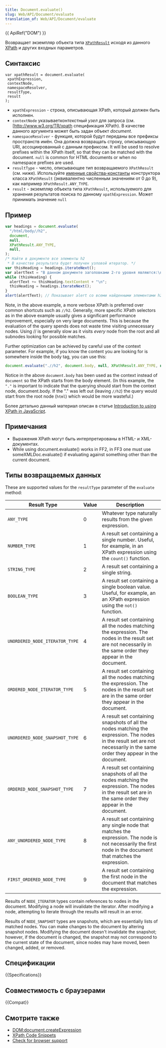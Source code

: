 ```yaml
---
title: Document.evaluate()
slug: Web/API/Document/evaluate
translation_of: Web/API/Document/evaluate
---
```


{{ ApiRef("DOM") }}

Возвращает экземпляр объекта типа [`XPathResult`](/ru/docs/XPathResult) исходя из данного [XPath](/ru/docs/XPath) и других входных параметров.

## Синтаксис

```
var xpathResult = document.evaluate(
 xpathExpression,
 contextNode,
 namespaceResolver,
 resultType,
 result
);
```

- `xpathExpression` - строка, описывающая XPath, который должен быть исполнен.
- `contextNode` указывает*контекстный узел* для запроса (см. \[<http://www.w3.org/TR/xpath> спецификация XPath). В качестве данного аргумента может быть задан объект _document_.
- `namespaceResolver` - функция, которой будут переданы все префиксы пространств имён. Она должна возвращать строку, описывающую URI, ассоциированный с данным префиксом. It will be used to resolve prefixes within the XPath itself, so that they can be matched with the document. `null` is common for HTML documents or when no namespace prefixes are used.
- `resultType` - число, описывающее тип возвращаемого `XPathResult` (см. ниже). Используйте [именные свойства-константы](#Result_types) конструктора класса `XPathResult` (эквивалентно численным значениям от 0 до 9), как например `XPathResult.ANY_TYPE`.
- `result` - экземпляр объекта типа `XPathResult`, используемого для хранения результатов поиска по данному `xpathExpression`. Может принимать значение `null`

## Пример

```js
var headings = document.evaluate(
  "/html/body//h2",
  document,
  null,
  XPathResult.ANY_TYPE,
  null,
);
/* Найти в документе все элементы h2
 * В качестве результата будет получен узловой итератор. */
var thisHeading = headings.iterateNext();
var alertText = "В данном документе заголовками 2-го уровня являются:\n";
while (thisHeading) {
  alertText += thisHeading.textContent + "\n";
  thisHeading = headings.iterateNext();
}
alert(alertText); // Показывает alert со всеми найденными элементами h2
```

Note, in the above example, a more verbose XPath is preferred over common shortcuts such as `//h2`. Generally, more specific XPath selectors as in the above example usually gives a significant performance improvement, especially on very large documents. This is because the evaluation of the query spends does not waste time visiting unnecessary nodes. Using // is generally slow as it visits _every_ node from the root and all subnodes looking for possible matches.

Further optimization can be achieved by careful use of the context parameter. For example, if you know the content you are looking for is somewhere inside the body tag, you can use this:

```js
document.evaluate(".//h2", document.body, null, XPathResult.ANY_TYPE, null);
```

Notice in the above `document.body` has been used as the context instead of `document` so the XPath starts from the body element. (In this example, the `"."` is important to indicate that the querying should start from the context node, document.body. If the "." was left out (leaving `//h2`) the query would start from the root node (`html`) which would be more wasteful.)

Более детально данный материал описан в статье [Introduction to using XPath in JavaScript](/ru/docs/Introduction_to_using_XPath_in_JavaScript).

## Примечания

- Выражения XPath могут быть интерпретированы в HTML- и XML-документах.
- While using document.evaluate() works in FF2, in FF3 one must use someXMLDoc.evaluate() if evaluating against something other than the current document.

## Типы возвращаемых данных

These are supported values for the `resultType` parameter of the `evaluate` method:

| Result Type                    | Value | Description                                                                                                                                                                |
| ------------------------------ | ----- | -------------------------------------------------------------------------------------------------------------------------------------------------------------------------- |
| `ANY_TYPE`                     | 0     | Whatever type naturally results from the given expression.                                                                                                                 |
| `NUMBER_TYPE`                  | 1     | A result set containing a single number. Useful, for example, in an XPath expression using the `count()` function.                                                         |
| `STRING_TYPE`                  | 2     | A result set containing a single string.                                                                                                                                   |
| `BOOLEAN_TYPE`                 | 3     | A result set containing a single boolean value. Useful, for example, an an XPath expression using the `not()` function.                                                    |
| `UNORDERED_NODE_ITERATOR_TYPE` | 4     | A result set containing all the nodes matching the expression. The nodes in the result set are not necessarily in the same order they appear in the document.              |
| `ORDERED_NODE_ITERATOR_TYPE`   | 5     | A result set containing all the nodes matching the expression. The nodes in the result set are in the same order they appear in the document.                              |
| `UNORDERED_NODE_SNAPSHOT_TYPE` | 6     | A result set containing snapshots of all the nodes matching the expression. The nodes in the result set are not necessarily in the same order they appear in the document. |
| `ORDERED_NODE_SNAPSHOT_TYPE`   | 7     | A result set containing snapshots of all the nodes matching the expression. The nodes in the result set are in the same order they appear in the document.                 |
| `ANY_UNORDERED_NODE_TYPE`      | 8     | A result set containing any single node that matches the expression. The node is not necessarily the first node in the document that matches the expression.               |
| `FIRST_ORDERED_NODE_TYPE`      | 9     | A result set containing the first node in the document that matches the expression.                                                                                        |

Results of `NODE_ITERATOR` types contain references to nodes in the document. Modifying a node will invalidate the iterator. After modifying a node, attempting to iterate through the results will result in an error.

Results of `NODE_SNAPSHOT` types are snapshots, which are essentially lists of matched nodes. You can make changes to the document by altering snapshot nodes. Modifying the document doesn't invalidate the snapshot; however, if the document is changed, the snapshot may not correspond to the current state of the document, since nodes may have moved, been changed, added, or removed.

## Спецификации

{{Specifications}}

## Совместимость с браузерами

{{Compat}}

## Смотрите также

- [DOM:document.createExpression](/ru/docs/DOM/document.createExpression)
- [XPath Code Snippets](/ru/docs/Code_snippets/XPath)
- [Check for browser support](http://codepen.io/johan/full/ckFgn)
